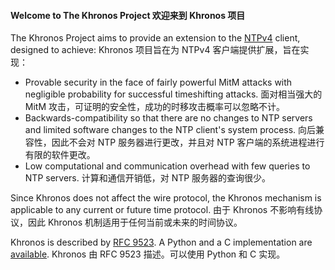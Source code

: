 #### Welcome to The Khronos Project 欢迎来到 Khronos 项目



The Khronos Project aims to provide an extension to the [NTPv4](https://www.ntp.org/) client, designed to achieve:
Khronos 项目旨在为 NTPv4 客户端提供扩展，旨在实现：

- Provable security in the face of fairly powerful MitM attacks with negligible probability for successful timeshifting attacks.
  面对相当强大的 MitM 攻击，可证明的安全性，成功的时移攻击概率可以忽略不计。
- Backwards-compatibility so that there are no changes to NTP servers and limited software  changes to the NTP client's system process.
  向后兼容性，因此不会对 NTP 服务器进行更改，并且对 NTP 客户端的系统进程进行有限的软件更改。
- Low computational and communication overhead with few queries to NTP servers.
  计算和通信开销低，对 NTP 服务器的查询很少。

Since Khronos does not affect the wire protocol, the Khronos mechanism is applicable to any current or future time protocol.
由于 Khronos 不影响有线协议，因此 Khronos 机制适用于任何当前或未来的时间协议。

Khronos is described by [RFC 9523](https://datatracker.ietf.org/doc/rfc9523/). A Python and a C implementation are [available](https://github.com/nwtime/khronos).
Khronos 由 RFC 9523 描述。可以使用 Python 和 C 实现。